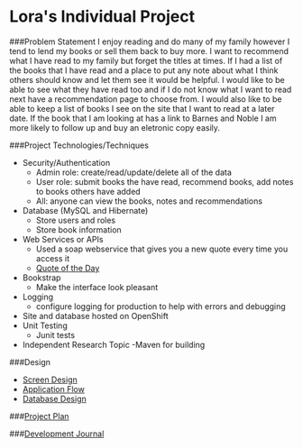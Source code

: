# Lora's Individual Project

###Problem Statement
I enjoy reading and do many of my family however I tend to lend my books or sell them back to buy more.  I want to recommend what I have read to my family but forget the titles at times.  If I had a list of the books that I have read and a place to put any note about what I think others should know and let them see it would be helpful.  I would like to be able to see what they have read too and if I do not know what I want to read next have a recommendation page to choose from.  I would also like to be able to keep a list of books I see on the site that I want to read at a later date.  If the book that I am looking at has a link to Barnes and Noble I am more likely to follow up and buy an eletronic copy easily.  


###Project Technologies/Techniques
* Security/Authentication
	- Admin role: create/read/update/delete all of the data
	- User role: submit books the have read, recommend books, add notes to books others have added
	- All: anyone can view the books, notes and recommendations
* Database (MySQL and Hibernate)
	- Store users and roles
	- Store book information
* Web Services or APIs
	- Used a soap webservice that gives you a new quote every time you access it
	- [Quote of the Day](http://www.swanandmokashi.com/HomePage/WebServices/QuoteOfTheDay.asmx?op=GetQuote)
* Bookstrap
	- Make the interface look pleasant
* Logging
	- configure logging for production to help with errors and debugging
* Site and database hosted on OpenShift
* Unit Testing
	- Junit tests
* Independent Research Topic
	-Maven for building


###Design
* [Screen Design](DesignDocuments/ScreenDesign.md)
* [Application Flow](DesignDocuments/ApplicationFlow.md)
* [Database Design](DesignDocuments/DatabaseDesign.md)

###[Project Plan](ProjectPlan.md)


###[Development Journal](Journal.md)
